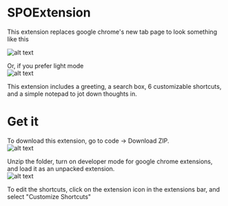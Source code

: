 # SPOExtension

This extension replaces google chrome's new tab page to look something like this  
  
![alt text](https://lh3.googleusercontent.com/pw/AL9nZEVG6Yb0MWKLMhJ4pXfgULI9s_fKBdYZUmtCo1taF_n67NHFidjaEoFCatmEQSV706H05A7D8VRePM2YKvGsUbTevlMs2np8ogYW2OG-rgPuer1C-i1mhHnbEuOkrOH3wJojV-12WMdpxRZuzUvVnxWb=w1600-h753-no?authuser=0 "Dark Mode")
  
Or, if you prefer light mode  
![alt text](https://lh3.googleusercontent.com/pw/AL9nZEV7dt98yuK3jXkczHwesOEa37g9QdhHwa69QQiXruVZ64MUkB-Uls7xRv3N1-QeZ5khjsJ9pJlGBzEgetp0fg9YBkVqYsAxVvWdFtTpONHW9QOspBBHYMqa2TQn9NfeNckU_AHXaSIyffkYTm-KT1oH=w1600-h750-no?authuser=0 "Light Mode")
  
This extension includes a greeting, a search box, 6 customizable shortcuts, and a simple notepad to jot down thoughts in.  
  
  
# Get it
To download this extension, go to code -> Download ZIP.  
![alt text](https://lh3.googleusercontent.com/pw/AL9nZEXlW4sMZ5_9mXRDmTWQvw19yzNIQ-BvknZ9tVgcv0w1Z1GxrmcY5r1UFcwCyVxRxeJGw3MuTyrBqhU8RKNnPDAcYCgKnb-mjUs0Qv_vu0u79NoajgRqBTjuy5waRw3C0sEcqbyNi7wXmLnn0ZNR9qRZ=w490-h336-no?authuser=0 "Download ZIP")
  
Unzip the folder, turn on developer mode for google chrome extensions, and load it as an unpacked extension.  
![alt text](https://lh3.googleusercontent.com/pw/AL9nZEXsoCnCFdLZXtWeYtLr5f_xXl5quOjr14c-QzFyIblVfO4kSVgx09ViQZ1NyHFblgR78j1yojTRFBeU93rOXbZg-ebnaZ_EfLHy739R41OmcTfiAmCU9o2bL9PZeYW9YGQ8MnHb6wW5QM4gOEy2IKkF=w1600-h103-no?authuser=0 "Load Unpacked")
  
  
To edit the shortcuts, click on the extension icon in the extensions bar, and select "Customize Shortcuts"
